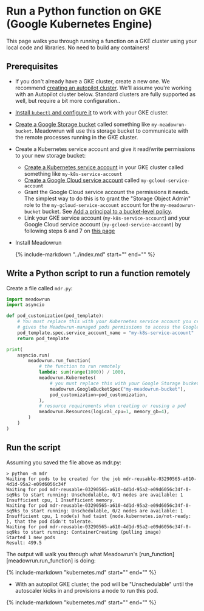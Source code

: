 # Run a Python function on GKE (Google Kubernetes Engine)

This page walks you through running a function on a GKE cluster using your local code
and libraries. No need to build any containers!


## Prerequisites

- If you don't already have a GKE cluster, create a new one. We recommend [creating an
  autopilot
  cluster](https://cloud.google.com/kubernetes-engine/docs/how-to/creating-an-autopilot-cluster).
  We'll assume you're working with an Autopilot cluster below. Standard clusters are fully
  supported as well, but require a bit more configuration..
- [Install `kubectl` and configure
  it](https://cloud.google.com/kubernetes-engine/docs/how-to/cluster-access-for-kubectl)
  to work with your GKE cluster.
- [Create a Google Storage
  bucket](https://cloud.google.com/storage/docs/creating-buckets) called something like
  `my-meadowrun-bucket`. Meadowrun will use this storage bucket to communicate with the
  remote processes running in the GKE cluster.
- Create a Kubernetes service account and give it read/write permissions to your new
  storage bucket:
    - [Create a Kubernetes service
      account](https://cloud.google.com/kubernetes-engine/docs/how-to/kubernetes-service-accounts#creating_a_kubernetes_service_account)
      in your GKE cluster called something like `my-k8s-service-account`
    - [Create a Google Cloud service
      account](https://cloud.google.com/iam/docs/creating-managing-service-accounts#creating)
      called `my-gcloud-service-account`
    - Grant the Google Cloud service account the permissions it needs. The simplest way to
      do this is to grant the "Storage Object Admin" role to the `my-gcloud-service-account`
      account for the `my-meadowrun-bucket` bucket. See [Add a principal to a bucket-level
      policy](https://cloud.google.com/storage/docs/access-control/using-iam-permissions#bucket-add).
    - Link your GKE service account (`my-k8s-service-account`) and your Google Cloud service
      account (`my-gcloud-service-account`) by following steps 6 and 7 on [this
      page](https://cloud.google.com/kubernetes-engine/docs/how-to/workload-identity#authenticating_to)
- Install Meadowrun

    {%
    include-markdown "../index.md"
    start="<!--install-start-->"
    end="<!--install-end-->"
    %}


## Write a Python script to run a function remotely

Create a file called `mdr.py`:

```python
import meadowrun
import asyncio

def pod_customization(pod_template):
    # You must replace this with your Kubernetes service account you created above. This
    # gives the Meadowrun-managed pods permissions to access the Google Storage bucket
    pod_template.spec.service_account_name = "my-k8s-service-account"
    return pod_template

print(
    asyncio.run(
        meadowrun.run_function(
            # the function to run remotely
            lambda: sum(range(1000)) / 1000,
            meadowrun.Kubernetes(
                # you must replace this with your Google Storage bucket
                meadowrun.GoogleBucketSpec("my-meadowrun-bucket"),
                pod_customization=pod_customization,
            ),
            # resource requirements when creating or reusing a pod
            meadowrun.Resources(logical_cpu=1, memory_gb=4),
        )
    )
)
```

## Run the script

Assuming you saved the file above as mdr.py:

```
> python -m mdr 
Waiting for pods to be created for the job mdr-reusable-03290565-a610-4d1d-95a2-e09d6056c34f
Waiting for pod mdr-reusable-03290565-a610-4d1d-95a2-e09d6056c34f-0-sq9ks to start running: Unschedulable, 0/1 nodes are available: 1 Insufficient cpu, 1 Insufficient memory.
Waiting for pod mdr-reusable-03290565-a610-4d1d-95a2-e09d6056c34f-0-sq9ks to start running: Unschedulable, 0/2 nodes are available: 1 Insufficient cpu, 1 node(s) had taint {node.kubernetes.io/not-ready: }, that the pod didn't tolerate.
Waiting for pod mdr-reusable-03290565-a610-4d1d-95a2-e09d6056c34f-0-sq9ks to start running: ContainerCreating (pulling image)
Started 1 new pods
Result: 499.5
```


The output will walk you through what Meadowrun's [run_function][meadowrun.run_function]
is doing:

{%
include-markdown "kubernetes.md"
start="<!--k8s-output1-start-->"
end="<!--k8s-output1-end-->"
%}

- With an autopilot GKE cluster, the pod will be "Unschedulable" until the autoscaler kicks
  in and provisions a node to run this pod.

{%
include-markdown "kubernetes.md"
start="<!--k8s-output2-next-steps-start-->"
end="<!--k8s-output2-next-steps-end-->"
%}

